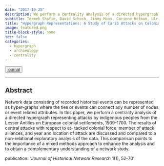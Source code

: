 ```yaml
---
date: "2017-10-25"
description: We perform a centrality analysis of a directed hypergraph representing attacks by indigenous peoples from the Lesser Antilles on European colonial settlements, 1509-1700.
subtitle: Termeh Shafie, David Schoch, Jimmy Mans, Corinne Hofman, Ulrik Brandes
title: "Hypergraph Representations: A Study of Carib Attacks on Colonial Forces, 1509-1700"
image: featured.png
title-block-style: none
toc: false
categories: 
  - hypergraph
  - archaeology
  - centrality
---
```


<button type="button" class="btn btn-outline-success"><a href="https://jhnr.uni.lu/index.php/jhnr/article/view/6" target="_blank">journal</a></button>


---

## Abstract 
Network data consisting of recorded historical events can be represented as  hyper-graphs where the ties or events can connect any number of nodes or event related attributes. In this paper, we perform a centrality analysis of a directed hypergraph representing attacks by indigenous peoples from the Lesser Antilles on European colonial settlements, 1509-1700. The results of central attacks with respect to at- tacked colonial force, member of attack alliances, and year and location of attack are discussed and compared to a non-relational exploratory analysis of the data. This comparison points to the importance of a mixed methods approach to enhance the analysis and to obtain a complementary understanding of a network study.

publication: '*Journal of Historical Network Research* **1**(1), 52-70'
